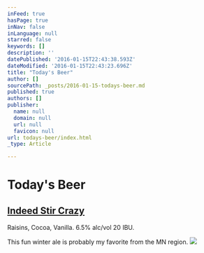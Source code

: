 ```yaml
---
inFeed: true
hasPage: true
inNav: false
inLanguage: null
starred: false
keywords: []
description: ''
datePublished: '2016-01-15T22:43:38.593Z'
dateModified: '2016-01-15T22:43:23.696Z'
title: "Today's Beer"
author: []
sourcePath: _posts/2016-01-15-todays-beer.md
published: true
authors: []
publisher:
  name: null
  domain: null
  url: null
  favicon: null
url: todays-beer/index.html
_type: Article

---
```

# Today's Beer

## [Indeed Stir Crazy][0]

Raisins, Cocoa, Vanilla. 6.5% alc/vol 20 IBU. 

This fun winter ale is probably my favorite from the MN region. ![](https://the-grid-user-content.s3-us-west-2.amazonaws.com/5c95609b-c69a-4fb2-9f65-8a5b3fbe4bc8.png)

[0]: http://www.indeedbrewing.com/beers/stir-crazy/
